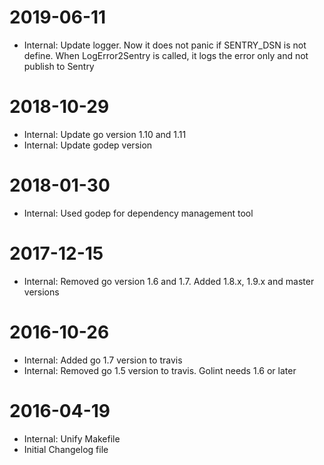 2019-06-11
==========
* Internal: Update logger. Now it does not panic if SENTRY_DSN is not define. 
            When LogError2Sentry is called, it logs the error only and not publish to Sentry

2018-10-29
==========
* Internal: Update go version 1.10 and 1.11
* Internal: Update godep version

2018-01-30
==========
* Internal: Used godep for dependency management tool

2017-12-15
==========
* Internal: Removed go version 1.6 and 1.7. Added 1.8.x, 1.9.x and master versions

2016-10-26
==========
* Internal: Added go 1.7 version to travis
* Internal: Removed go 1.5 version to travis. Golint needs 1.6 or later

2016-04-19
==========
* Internal: Unify Makefile
* Initial Changelog file

